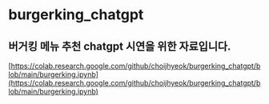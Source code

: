 # burgerking_chatgpt



## 버거킹 메뉴 추천 chatgpt 시연을 위한 자료입니다.

[https://colab.research.google.com/github/choijhyeok/burgerking_chatgpt/blob/main/burgerking.ipynb](https://colab.research.google.com/github/choijhyeok/burgerking_chatgpt/blob/main/burgerking.ipynb)
